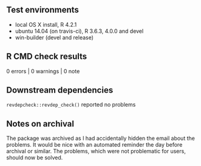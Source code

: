 ## Test environments
* local OS X install, R 4.2.1
* ubuntu 14.04 (on travis-ci), R 3.6.3, 4.0.0 and devel
* win-builder (devel and release)

## R CMD check results

0 errors | 0 warnings | 0 note

## Downstream dependencies
`revdepcheck::revdep_check()` reported no problems

## Notes on archival
The package was archived as I had accidentally hidden the email about the problems. It would be nice with an automated reminder the day before archival or similar. The problems, which were not problematic for users, should now be solved.
